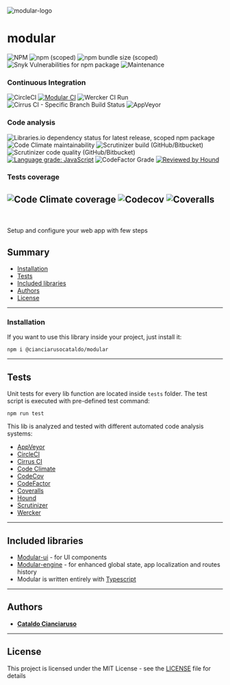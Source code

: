 ![modular-logo](https://user-images.githubusercontent.com/47371276/152907365-aa0d89f0-9998-423d-9cf3-72043ebd7dff.png)


# modular
![NPM](https://img.shields.io/npm/l/@cianciarusocataldo/modular?label=License&style=for-the-badge) ![npm (scoped)](https://img.shields.io/npm/v/@cianciarusocataldo/modular?color=orange%20&label=Latest%20version&style=for-the-badge) ![npm bundle size (scoped)](https://img.shields.io/bundlephobia/min/@cianciarusocataldo/modular?label=Package%20size&style=for-the-badge&logo=npm) ![Snyk Vulnerabilities for npm package](https://img.shields.io/snyk/vulnerabilities/npm/@cianciarusocataldo/modular?label=Snyk%20Vulnerabilities&style=for-the-badge&logo=snyk) ![Maintenance](https://img.shields.io/maintenance/yes/2025?label=Maintained&style=for-the-badge) 


### Continuous Integration 
![CircleCI](https://img.shields.io/circleci/build/github/CianciarusoCataldo/modular?label=CircleCI&logo=circleci&logoWidth=18&style=plastic) [![Modular CI](https://github.com/CianciarusoCataldo/modular/actions/workflows/modular.yml/badge.svg)](https://github.com/CianciarusoCataldo/modular/actions/workflows/modular.yml) ![Wercker CI Run](https://img.shields.io/wercker/ci/6201e5a4fd7149080044d196?label=Wercker%20CI&style=plastic&logo=oracle) ![Cirrus CI - Specific Branch Build Status](https://img.shields.io/cirrus/github/CianciarusoCataldo/modular/main?label=Cirrus%20CI&style=plastic&logo=cirrusci) ![AppVeyor](https://img.shields.io/appveyor/build/CianciarusoCataldo/modular?label=AppVeyor%20build&logo=appveyor)


### Code analysis
![Libraries.io dependency status for latest release, scoped npm package](https://img.shields.io/librariesio/release/npm/@cianciarusocataldo/modular?label=Libraries.io%20dependency%20status&style=plastic) ![Code Climate maintainability](https://img.shields.io/codeclimate/maintainability/CianciarusoCataldo/modular?label=Code%20Climate%20maintainability&logo=codeclimate&logoWidth=18&style=plastic) ![Scrutinizer build (GitHub/Bitbucket)](https://img.shields.io/scrutinizer/build/g/CianciarusoCataldo/modular?label=Scrutinizer%20build&style=plastic) ![Scrutinizer code quality (GitHub/Bitbucket)](https://img.shields.io/scrutinizer/quality/g/CianciarusoCataldo/modular?label=Scrutinizer%20code%20quality&style=plastic&logo=scrutinizer) [![Language grade: JavaScript](https://img.shields.io/lgtm/grade/javascript/g/CianciarusoCataldo/modular.svg?logo=lgtm&logoWidth=18&label=LGTM%20code%20quality&style=plastic&logo=scrutinizer)](https://lgtm.com/projects/g/CianciarusoCataldo/modular/context:javascript)  ![CodeFactor Grade](https://img.shields.io/codefactor/grade/github/cianciarusocataldo/modular?label=CodeFactor%20code%20quality&logo=codefactor&logoWidth=18&style=plastic) [![Reviewed by Hound](https://img.shields.io/badge/Reviewed_by-Hound-8E64B0.svg)](https://houndci.com)


### Tests coverage
![Code Climate coverage](https://img.shields.io/codeclimate/coverage/CianciarusoCataldo/modular?label=Code%20Climate%20coverage&logo=codeclimate&logoWidth=18&style=plastic)
![Codecov](https://img.shields.io/codecov/c/github/CianciarusoCataldo/modular?label=CodeCov%20coverage&logo=codecov&logoWidth=18&style=plastic)
![Coveralls](https://img.shields.io/coveralls/github/CianciarusoCataldo/modular?label=Coveralls%20coverage&&logo=coveralls&logoWidth=18&style=plastic)
---
<br><br>
Setup and configure your web app with few steps


## Summary
- [Installation](#installation)
- [Tests](#tests)
- [Included libraries](#included-libraries)
- [Authors](#authors)
- [License](#license)

---

### Installation

If you want to use this library inside your project, just install it:
```
npm i @cianciarusocataldo/modular
```

---


## Tests
Unit tests for every lib function are located inside `tests` folder. The test script is executed with pre-defined test command:
```
npm run test
```

This lib is analyzed and tested with different automated code analysis systems:
- [AppVeyor](https://ci.appveyor.com/project/CianciarusoCataldo/modular)
- [CircleCI](https://app.circleci.com/pipelines/github/CianciarusoCataldo/modular)
- [Cirrus CI](https://cirrus-ci.com/github/CianciarusoCataldo/modular)
- [Code Climate](https://codeclimate.com/github/CianciarusoCataldo/modular)
- [CodeCov](https://app.codecov.io/gh/CianciarusoCataldo/modular)
- [CodeFactor](https://www.codefactor.io/repository/github/cianciarusocataldo/modular)
- [Coveralls](https://coveralls.io/github/CianciarusoCataldo/modular)
- [Hound](https://houndci.com/)
- [Scrutinizer](https://scrutinizer-ci.com/g/CianciarusoCataldo/modular/)
- [Wercker](https://app.wercker.com/CianciarusoCataldo/modular/runs)


---

## Included libraries
- [Modular-ui](https://github.com/CianciarusoCataldo/modular-ui) - for UI components
- [Modular-engine](https://github.com/CianciarusoCataldo/modular-engine) - for enhanced global state, app localization and routes history 
- Modular is written entirely with [Typescript](https://www.typescriptlang.org/)

---

## Authors

- [**Cataldo Cianciaruso**](https://github.com/CianciarusoCataldo)

---

## License

This project is licensed under the MIT License - see the [LICENSE](LICENSE) file for details


